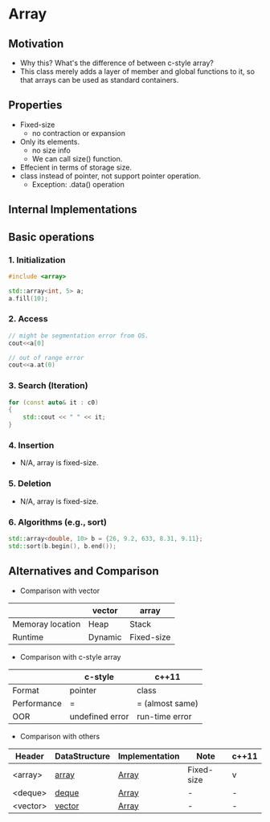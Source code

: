 # Array
## Motivation
- Why this? What's the difference of between c-style array?
- This class merely adds a layer of member and global functions to it, so that arrays can be used as standard containers.


## Properties
- Fixed-size
    - no contraction or expansion
- Only its elements. 
    - no size info
    - We can call size() function.
- Effecient in terms of storage size.
- class instead of pointer, not support pointer operation.
    - Exception: .data() operation


## Internal Implementations
## Basic operations
### 1. Initialization
~~~c++
#include <array>

std::array<int, 5> a;
a.fill(10);
~~~
### 2. Access
~~~c++
// might be segmentation error from OS.
cout<<a[0]

// out of range error
cout<<a.at(0) 
~~~
### 3. Search (Iteration)
~~~c++
for (const auto& it : c0)
{
    std::cout << " " << it;
}
~~~
### 4. Insertion
- N/A, array is fixed-size.
### 5. Deletion
- N/A, array is fixed-size.
### 6. Algorithms (e.g., sort)
~~~c++
std::array<double, 10> b = {26, 9.2, 633, 8.31, 9.11};
std::sort(b.begin(), b.end());
~~~

## Alternatives and Comparison
- Comparison with vector

||vector|array|
|-|-|-|
|Memoray location|Heap|Stack|
|Runtime|Dynamic|Fixed-size|
    
    
- Comparison with c-style array

||c-style|c++11|
|-|-|-|
|Format|pointer|class|
|Performance|= |= (almost same)|
|OOR|undefined error|run-time error|

- Comparison with others

| Header | DataStructure | Implementation |Note| c++11|
|-|-|-|-|- |
|\<array\> | [array](../2_Containers/array/array.md) |[Array](../1_DataStructure/ch2_Array/Array.md)|Fixed-size|v| 
|\<deque\>|[deque](../2_Containers/deque/deque.md) |[Array](../1_DataStructure/ch2_Array/Array.md)|-|-| 
|\<vector\>|[vector](../2_Containers/vector/vector.md) |[Array](../1_DataStructure/ch2_Array/Array.md)|-|-|  

